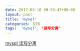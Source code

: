 ```yaml
---
date: 2017-09-18 09:50:47+00:00
layout: post
title: 'mysql'
categories: 文档
tags:  'mysql', '读写分离'
---
```

[mysql 读写分离](https://segmentfault.com/a/1190000003716617)
